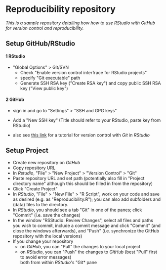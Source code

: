 # Reproducibility repository
*This is a sample repository detailing how how to use RStudio with GitHub for version control and reproducibility.*

## Setup GitHub/RStudio ##
#### 1 RStudio ####
- "Global Options" > Git/SVN
  - Check "Enable version control interfrace for RStudio projects"
  - specify "Git executable" path 
  - Generate SSH RSA key ("Create RSA key") and copy public SSH RSA key ("View public key")
  
#### 2 GitHub ####
- sign in and go to "Settings" > "SSH and GPG keys"
- Add a "New SSH key" (Title should refer to your RStudio, paste key from RStudio)

- also see [this link](https://support.rstudio.com/hc/en-us/articles/200532077-Version-Control-with-Git-and-SVN "Link to tutorial") for a tutorial for version control with *Git* in *RStudio*

## Setup Project ##
- Create new repository on *GitHub*
- Copy repository URL
- In *Rstudio*, "File" > "New Project" > "Version Control" > "Git"
- Paste repository URL and set path (potentially also fill in "Project directory name" although this should be filled in from the repository) 
- Click "Create Project"
- In *RStudio*, "File" > "New File" > "R Script", work on your code and save as desired (e.g. as "Reproducibility.R"); you can also add subfolders and (data) files to the directory.
- In *RStudio*, you should see a tab "Git" in one of the panes; click "Commit" (i.e. save the changes)
- In the window "RSStudio: Review Changes", select all files and paths you wish to commit, include a commit message and click "Commit" (and close the windows afterwards), and "Push" (i.e. synchronize the GitHub repository with the local versions)
- If you change your repository
  - on *GitHub*, you can "Pull" the changes to your local project
  - on *RStudio*, you can "Push" the changes to *GitHub* (best "Pull" first to avoid error messages)  
  both from within *RStudio*'s "Git* pane
